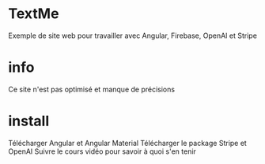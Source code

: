 # TextMe
Exemple de site web pour travailler avec Angular, Firebase, OpenAI et Stripe

# info
Ce site n'est pas optimisé et manque de précisions

# install
Télécharger Angular et Angular Material
Télécharger le package Stripe et OpenAI
Suivre le cours vidéo pour savoir à quoi s'en tenir
